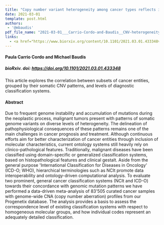 ```yaml
---
title: "Copy number variant heterogeneity among cancer types reflects inconsistent concordance with diagnostic classifications"
date: 2021-03-01
template: post.html 
authors:
 - '@mbaudis'
pdf_file_name: "2021-03-01___Carrio-Cordo-and-Baudis__CNV-heterogeneity-in-cancer-and-diagnostic-classifications__biorXiv-433348v1.pdf"
links:
  - <a href="https://www.biorxiv.org/content/10.1101/2021.03.01.433348v1" target="_blank">[bioRxiv]</a>
---
```


#### Paula Carrio Cordo and Michael Baudis
##### bioRxiv. doi: <https://doi.org/10.1101/2021.03.01.433348>

This article explores the correlation between subsets of cancer entities, grouped by their somatic CNV patterns, and levels of diagnostic classification systems.

<!--more-->

#### Abstract

Due to frequent genome instability and accumulation of mutations during the neoplastic process, malignant tumors present with patterns of somatic genome variants on diverse levels of heterogeneity. The delineation of pathophysiological consequences of these patterns remains one of the main challenges in cancer prognosis and treatment. Although continuous efforts aim for better characterization of cancer entities through inclusion of molecular characteristics, current ontology systems still heavily rely on clinico-pathological features. Traditionally, malignant diseases have been classified using domain-specific or generalized classification systems, based on histopathological features and clinical gestalt.<!--more--> Aside from the general purpose 'International Classification for Diseases in Oncology' (ICD-O; WHO), hierarchical terminologies such as NCIt promote data interoperability and ontology-driven computational analysis. To evaluate two prominent, general cancer classification systems (NCIt and ICD-O) towards their concordance with genomic mutation patterns we have performed a data-driven meta-analysis of 83'505 curated cancer samples with genome-wide CNA (copy number aberration) profiles from our Progenetix database. The analysis provides a basis to assess the correspondence level of existing classification systems with respect to homogeneous molecular groups, and how individual codes represent an adequately detailed classification.
